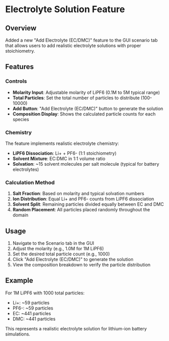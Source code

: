 # Electrolyte Solution Feature

## Overview
Added a new "Add Electrolyte (EC/DMC)" feature to the GUI scenario tab that allows users to add realistic electrolyte solutions with proper stoichiometry.

## Features

### Controls
- **Molarity Input**: Adjustable molarity of LiPF6 (0.1M to 5M typical range)
- **Total Particles**: Set the total number of particles to distribute (100-10000)
- **Add Button**: "Add Electrolyte (EC/DMC)" button to generate the solution
- **Composition Display**: Shows the calculated particle counts for each species

### Chemistry
The feature implements realistic electrolyte chemistry:
- **LiPF6 Dissociation**: Li+ + PF6- (1:1 stoichiometry)
- **Solvent Mixture**: EC:DMC in 1:1 volume ratio
- **Solvation**: ~15 solvent molecules per salt molecule (typical for battery electrolytes)

### Calculation Method
1. **Salt Fraction**: Based on molarity and typical solvation numbers
2. **Ion Distribution**: Equal Li+ and PF6- counts from LiPF6 dissociation
3. **Solvent Split**: Remaining particles divided equally between EC and DMC
4. **Random Placement**: All particles placed randomly throughout the domain

## Usage
1. Navigate to the Scenario tab in the GUI
2. Adjust the molarity (e.g., 1.0M for 1M LiPF6)
3. Set the desired total particle count (e.g., 1000)
4. Click "Add Electrolyte (EC/DMC)" to generate the solution
5. View the composition breakdown to verify the particle distribution

## Example
For 1M LiPF6 with 1000 total particles:
- Li+: ~59 particles
- PF6-: ~59 particles  
- EC: ~441 particles
- DMC: ~441 particles

This represents a realistic electrolyte solution for lithium-ion battery simulations.
